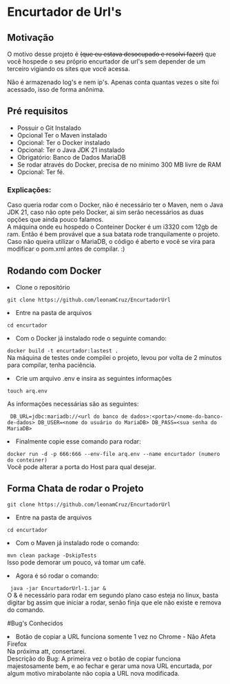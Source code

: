 # Encurtador de Url's

## Motivação
<p>O motivo desse projeto é <del>(que eu estava desocupado e resolvi fazer)</del> que você hospede o seu próprio encurtador de url's sem depender de um terceiro vigiando os sites que você acessa.</p>
Não é armazenado log's e nem ip's. Apenas conta quantas vezes o site foi acessado, isso de forma anônima.<br>

## Pré requisitos
<ul>
<li>Possuir o Git Instalado</li>
<li>Opcional Ter o Maven instalado</li>
<li>Opcional: Ter o Docker instalado</li>
<li>Opcional: Ter o Java JDK 21 instalado</li>
<li>Obrigatório: Banco de Dados MariaDB</li>
<li>Se rodar através do Docker, precisa de no minimo 300 MB livre de RAM</li>
<li>Opcional: Ter fé.</li>
</ul>

### Explicações:
Caso queria rodar com o Docker, não é necessário ter o Maven, nem o Java JDK 21, caso não opte pelo Docker, ai sim serão necessários as duas opções que ainda pouco falamos.<br>
A máquina onde eu hospedo o Conteiner Docker é um i3320 com 12gb de ram. Então é bem provável que a sua batata rode tranquilamente o projeto.
<br>Caso não queira utilizar o MariaDB, o código é aberto e você se vira para modificar o pom.xml antes de compilar. :) <br>

## Rodando com Docker
<li>Clone o repositório</li>

` git clone https://github.com/leonamCruz/EncurtadorUrl `
<br>
<li>Entre na pasta de arquivos</li>

` cd encurtador `
<li> Com o Docker já instalado rode o seguinte comando: </li>

` docker build -t encurtador:lastest . 
` <br>
Na máquina de testes onde compilei o projeto, levou por volta de 2 minutos para compilar, tenha paciência.

<li>Crie um arquivo .env e insira as seguintes informações</li>

` touch arq.env 
`<br>

As informações necessárias são as seguintes: <br>

` 
DB_URL=jdbc:mariadb://<url do banco de dados>:<porta>/<nome-do-banco-de-dados>
DB_USER=<nome do usuário do MariaDB>
DB_PASS=<sua senha do MariaDB>
`
<br>

<li>Finalmente copie esse comando para rodar:</li>

`docker run -d -p 666:666 --env-file arq.env --name encurtador (numero do conteiner) `
<br>
Você pode alterar a porta do Host para qual desejar.

## Forma Chata de rodar o Projeto
` git clone https://github.com/leonamCruz/EncurtadorUrl `
<br>
<li>Entre na pasta de arquivos</li>

` cd encurtador `

<li>Com o Maven já instalado rode o comando: </li>

` mvn clean package -DskipTests ` <br> Isso pode demorar um pouco, vá tomar um café. <br>

<li> Agora é só rodar o comando: </li>

` java -jar EncurtadorUrl-1.jar &` 
<br> O & é necessário para rodar em segundo plano caso esteja no linux, basta digitar bg assim que iniciar a rodar, senão finja que ele não existe e remova do comando.

#Bug's Conhecidos
<li>Botão de copiar a URL funciona somente 1 vez no Chrome - Não Afeta Firefox</li>
Na próxima att, consertarei. <br>
Descrição do Bug: A primeira vez o botão de copiar funciona majestosamente bem, e ao fechar e gerar uma nova URL encurtada, por algum motivo mirabolante não copia a URL nova modificada.
